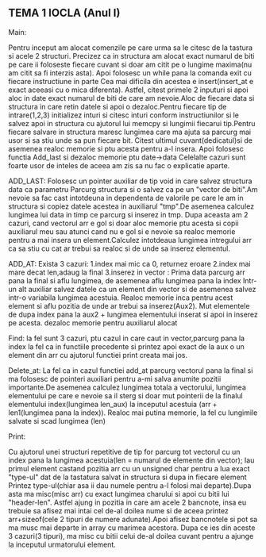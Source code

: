 TEMA 1 IOCLA (Anul I)
----------------------

Main:

Pentru inceput am alocat comenzile pe care urma sa le citesc de la tastura si acele 2 structuri.
Precizez ca in structura am alocat exact numarul de biti pe care ii foloseste fiecare cuvant si doar am citit pe o lungime maxima(nu am citit sa fi interzis asta).
Apoi folosesc un while pana la comanda exit cu fiecare instructiune in parte
Cea mai dificila din acestea e insert(insert_at e exact aceeasi cu o mica diferenta).
Astfel, citest primele 2 inputuri si apoi aloc in date exact numarul de biti de care am nevoie.Aloc de fiecare data si structura in care retin datele si apoi o dezaloc.Pentru fiecare tip de intrare(1,2,3) initializez inturi si citesc inturi conform instructiunilor si le salvez apoi in structura cu ajutorul lui memcpy si lungimii fiecarui tip.Pentru fiecare salvare in structura maresc lungimea care ma ajuta sa parcurg mai usor si sa stiu unde sa pun fiecare bit.
Citest ultimul cuvant(dedicatul)si de asemenea realoc memorie si ptu acesta pentru a-l insera.
Apoi folosesc functia Add_last si dezaloc memorie ptu date->data
Celelalte cazuri sunt foarte usor de inteles de aceea am zis sa nu fac o explicatie aparte.

ADD_LAST:
Folosesc un pointer auxiliar de tip void in care salvez structura data ca parametru
Parcurg structura si o salvez ca pe un "vector de biti".Am nevoie sa fac cast intotdeuna in dependenta de valorile pe care le am in structura si copiez datele acestea in auxiliarul "tmp".De asemenea calculez lungimea lui data in timp ce parcurg si inserez in tmp.
Dupa aceasta am 2 cazuri, cand vectorul arr e gol si doar aloc memorie ptu acesta si copii auxiliarul meu sau atunci cand nu e gol si e nevoie sa realoc memorie pentru a mai insera un element.Calculez intotdeaua lungimea intregului arr ca sa stiu cu cat ar trebui sa realoc si de unde sa inserez elementul.

ADD_AT:
Exista 3 cazuri:
1.index mai mic ca 0, returnez eroare
2.index mai mare decat len,adaug la final
3.inserez in vector :
Prima data parcurg arr pana la final si aflu lungimea, de asemenea aflu lungimea pana la index
Intr-un alt auxiliar salvez datele ca un element din vector si de asemenea salvez intr-o variabila lungimea acestuia. Realoc memorie inca pentru acest element si aflu pozitia de unde ar trebui sa inserez(Aux2).
Mut elementele de dupa index pana la aux2 + lungimea elementului inserat si apoi in inserez pe acesta.
dezaloc memorie pentru auxiliarul alocat

Find:
la fel sunt 3 cazuri, ptu cazul in care caut in vector,parcurg pana la index la fel ca in functiile precedente si printez apoi exact de la aux o un element din arr cu ajutorul functiei print creata mai jos.

Delete_at:
La fel ca in cazul functiei add_at parcurg vectorul pana la final si ma folosesc de pointeri auxiliari pentru a-mi salva anumite pozitii importante.De asemenea calculez lungimea totala a vectorului, lungimea elementului pe care e nevoie sa il sterg si doar mut pointerii de la finalul elementului index(lungimea len_aux) la inceputul acestuia (arr + len1(lungimea pana la index)). Realoc mai putina memorie, la fel cu lungimile salvate si scad lungimea (len) 

Print:

Cu ajutorul unei structuri repetitive de tip for parcurg tot vectorul cu un index pana la lungimea acestuia(len = numarul de elemente din vector);
Iau primul element castand pozitia arr cu un unsigned char pentru a lua exact "type-ul" dat de la tastatura salvat in structura si dupa in fiecare element
Printez type-ul(chiar asa ii dau numele pentru a-l folosi mai departe).Dupa asta ma misc(misc arr) cu exact lungimea charului si apoi cu bitii lui "header-len". Astfel ajung in pozitia in care am acele 2 bancnote, insa eu trebuie sa afisez mai intai cel de-al doilea nume si de aceea printez arr+sizeof(cele 2 tipuri de numere adunate).Apoi afisez bancnotele si pot sa ma musc mai departe in array cu marimea acestora.
Dupa ce ies din aceste 3 cazuri(3 tipuri), ma misc cu bitii celui de-al doilea cuvant pentru a ajunge la inceputul urmatorului element.

